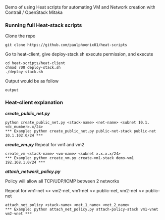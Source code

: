 Demo of using Heat scripts for automating VM and Network creation with Contrail / OpenStack Mitaka

### Running full Heat-stack scripts
Clone the repo
```
git clone https://github.com/paulphoenix01/heat-scripts
```
Go to heat-client, give deploy-stack.sh execute permission, and execute
```
cd heat-scripts/heat-client
chmod 700 deploy-stack.sh
./deploy-stack.sh
```
Output would be as follow
```
output
```

### Heat-client explanation
***create_public_net.py***
```
python create_public_net.py <stack-name> <net-name> <subnet 10.1.<dc_number>.x/24>
*** Example: python create_public_net.py public-net-stack public-net 10.1.102.0/24 ***
```

***create_vm.py***
Repeat for vm1 and vm2
```
create_vm <stack-name> <vm-name> <subnet x.x.x.x/24> 
*** Example: python create_vm.py create-vm1-stack demo-vm1 192.168.1.0/24 ***
```

***attach_network_policy.py***

Policy will allow all TCP/UDP/ICMP between 2 networks

Repeat for vm1-net <> vm2-net, vm1-net <> public-net, vm2-net <> public-net
```
attach_net_policy <stack-name> <net_1_name> <net_2_name>
*** Example: python attach_net_policy.py attach-policy-stack vm1-vnet vm2-vnet ***
```
